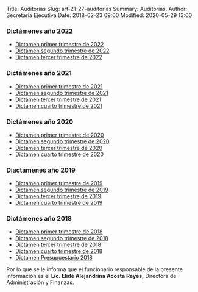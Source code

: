 Title: Auditorías
Slug: art-21-27-auditorias
Summary: Auditorías.
Author: Secretaría Ejecutiva
Date: 2018-02-23 09:00
Modified: 2020-05-29 13:00


 <script src="../date.js"></script>
 <div id="date"> </div>

### Dictámenes año 2022

* [Dictamen primer trimestre de 2022](dictamen-2022-03-primer-trimestre.pdf)
* [Dictamen segundo trimestre de 2022](dictamen-2022-06-segundo-trimestre.pdf)
* [Dictamen tercer trimestre de 2022](dictamen-2022-09-tercer-trimestre.pdf)

### Dictámenes año 2021

* [Dictamen primer trimestre de 2021](dictamen-2021-03-primer-trimestre.pdf)
* [Dictamen segundo trimestre de 2021](dictamen-2021-06-segundo-trimestre.pdf)
* [Dictamen tercer trimestre de 2021](dictamen-2021-09-tercer-trimestre.pdf)
* [Dictamen cuarto trimestre de 2021](dictamen-2021-12-cuarto-trimestre.pdf)

### Dictámenes año 2020

* [Dictamen primer trimestre de 2020](dictamen-2020-03-primer-trimestre.pdf)
* [Dictamen segundo trimestre de 2020](dictamen-2020-02-segundo-trimestre.pdf)
* [Dictamen tercer trimestre de 2020](dictamen-2020-02-tercer-trimestre.pdf)
* [Dictamen cuarto trimestre de 2020](dictamen-2020-04-cuarto-trimestre.pdf)

### Diactámenes año 2019

* [Dictamen primer trimestre de 2019](dictamen-2019-03-primer-trimestre.pdf)
* [Dictamen segundo trimestre de 2019](dictamen-2019-06-segundo-trimestre.pdf)
* [Dictamen tercer trimestre de 2019](dictamen-2019-09-tercer-trimestre.pdf)
* [Dictamen cuarto trimestre de 2019](dictamen-2019-12-cuarto-trimestre.pdf)

### Dictámenes año 2018

* [Dictamen primer trimestre de 2018](dictamen-2018-03-primer-trimestre.pdf)
* [Dictamen segundo trimestre de 2018](dictamen-2018-06-segundo-trimestre.pdf)
* [Dictamen tercer trimestre de 2018](dictamen-2018-09-tercer-trimestre.pdf)
* [Dictamen cuarto trimestre de 2018](dictamen-2018-12-tercer-trimestre.pdf)
* [Dictamen Presupuestario 2018](dictamen-presupuestario-2018.pdf)

Por lo que se le informa que el funcionario responsable de la presente información es el **Lic. Elidé Alejandrina Acosta Reyes,** Directora de Administración y Finanzas.
